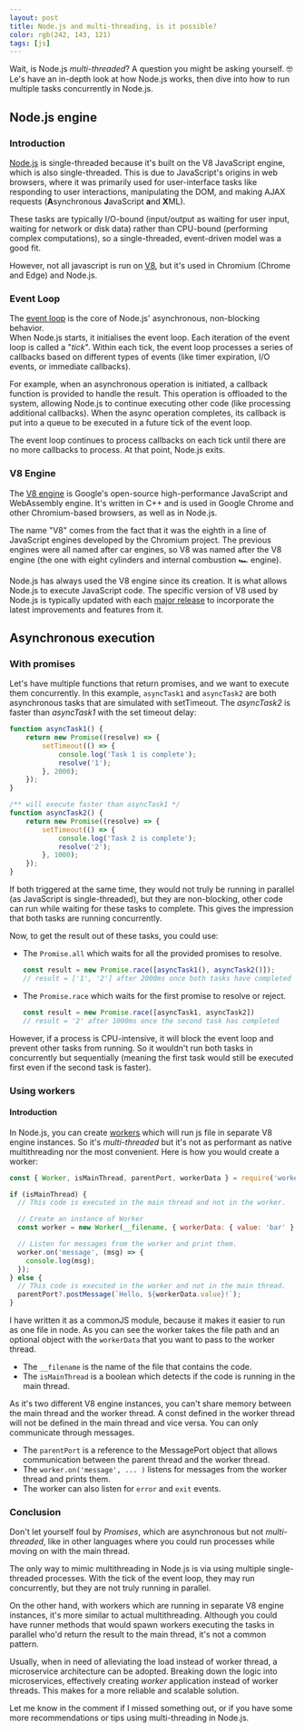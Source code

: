 ```yaml
---
layout: post
title: Node.js and multi-threading, is it possible?
color: rgb(242, 143, 121)
tags: [js]
---
```


Wait, is Node.js _multi-threaded_? A question you might be asking yourself. 🤓
Le's have an in-depth look at how Node.js works, then dive into how to run multiple tasks concurrently in Node.js. 

## Node.js engine

### Introduction

[Node.js][4] is single-threaded because it's built on the V8 JavaScript engine, which is also single-threaded. 
This is due to JavaScript's origins in web browsers, where it was primarily used for user-interface tasks like responding to user interactions, 
manipulating the DOM, and making AJAX requests (**A**synchronous **J**avaScript **a**nd **X**ML). 

These tasks are typically I/O-bound (input/output as waiting for user input, waiting for network or disk data) rather than CPU-bound (performing complex computations),
so a single-threaded, event-driven model was a good fit.

However, not all javascript is run on [V8][1], but it's used in Chromium (Chrome and Edge) and Node.js.

### Event Loop

The [event loop][5] is the core of Node.js' asynchronous, non-blocking behavior.  
When Node.js starts, it initialises the event loop. Each iteration of the event loop is called a "_tick_". 
Within each tick, the event loop processes a series of callbacks based on different types of events 
(like timer expiration, I/O events, or immediate callbacks).

For example, when an asynchronous operation is initiated, a callback function is provided to handle the result. 
This operation is offloaded to the system, allowing Node.js to continue executing other code (like processing additional callbacks). 
When the async operation completes, its callback is put into a queue to be executed in a future tick of the event loop.

The event loop continues to process callbacks on each tick until there are no more callbacks to process. 
At that point, Node.js exits.

### V8 Engine

The [V8 engine][1] is Google's open-source high-performance JavaScript and WebAssembly engine. 
It's written in C++ and is used in Google Chrome and other Chromium-based browsers, 
as well as in Node.js.  

The name "V8" comes from the fact that it was the eighth in a line of JavaScript engines developed by the Chromium project.
The previous engines were all named after car engines, 
so V8 was named after the V8 engine (the one with eight cylinders and internal combustion 🏎️ engine).

Node.js has always used the V8 engine since its creation. It is what allows Node.js to execute JavaScript code.
The specific version of V8 used by Node.js is typically updated with each [major release][2]
to incorporate the latest improvements and features from it.

## Asynchronous execution

### With promises

Let's have multiple functions that return promises, and we want to execute them concurrently.
In this example, `asyncTask1` and `asyncTask2` are both asynchronous tasks that are simulated with setTimeout.
The _asyncTask2_ is faster than _asyncTask1_ with the set timeout delay:

```ts
function asyncTask1() {
    return new Promise((resolve) => {
        setTimeout(() => {
            console.log('Task 1 is complete');
            resolve('1');
        }, 2000);
    });
}

/** will execute faster than asyncTask1 */
function asyncTask2() {
    return new Promise((resolve) => {
        setTimeout(() => {
            console.log('Task 2 is complete');
            resolve('2');
        }, 1000);
    });
}
```

If both triggered at the same time, they would not truly be running in parallel (as JavaScript is single-threaded), 
but they are non-blocking, other code can run while waiting for these tasks to complete.
This gives the impression that both tasks are running concurrently.

Now, to get the result out of these tasks, you could use:

- The `Promise.all` which waits for all the provided promises to resolve.
  ```ts
  const result = new Promise.race([asyncTask1(), asyncTask2()]);
  // result = ['1', '2'] after 2000ms once both tasks have completed
  ```
- The `Promise.race` which waits for the first promise to resolve or reject.
  ```ts
  const result = new Promise.race([asyncTask1, asyncTask2])
  // result = '2' after 1000ms once the second task has completed
  ```
  
However, if a process is CPU-intensive, it will block the event loop and prevent other tasks from running.
So it wouldn't run both tasks in concurrently but sequentially
(meaning the first task would still be executed first even if the second task is faster).

### Using workers

#### Introduction

In Node.js, you can create [workers][3] which will run js file in separate V8 engine instances.
So it's _multi-threaded_ but it's not as performant as native multithreading nor the most convenient.
Here is how you would create a worker:

```js
const { Worker, isMainThread, parentPort, workerData } = require('worker_threads');

if (isMainThread) {
  // This code is executed in the main thread and not in the worker.

  // Create an instance of Worker
  const worker = new Worker(__filename, { workerData: { value: 'bar' } });

  // Listen for messages from the worker and print them.
  worker.on('message', (msg) => {
    console.log(msg);
  });
} else {
  // This code is executed in the worker and not in the main thread.
  parentPort?.postMessage(`Hello, ${workerData.value}!`);
}
```

I have written it as a commonJS module, because it makes it easier to run as one file in node.
As you can see the worker takes the file path and an optional object with the `workerData` that you want to pass to
the worker thread.
  - The `__filename` is the name of the file that contains the code.
  - The `isMainThread` is a boolean which detects if the code is running in the main thread.

As it's two different V8 engine instances, you can't share memory between the main thread and the worker thread.
A const defined in the worker thread will not be defined in the main thread and vice versa.
You can only communicate through messages.
  - The `parentPort` is a reference to the MessagePort object that allows communication between the parent thread and the worker thread.
  - The `worker.on('message', ... )` listens for messages from the worker thread and prints them.
  - The worker can also listen for `error` and `exit` events.

### Conclusion

Don't let yourself foul by _Promises_, which are asynchronous but not _multi-threaded_, 
like in other languages where you could run processes while moving on with the main thread.

The only way to mimic multithreading in Node.js is via using multiple single-threaded processes.
With the tick of the event loop, they may run concurrently, but they are not truly running in parallel.

On the other hand, with workers which are running in separate V8 engine instances, it's more similar to actual multithreading.
Although you could have runner methods that would spawn workers executing the tasks in parallel 
who'd return the result to the main thread, it's not a common pattern.

Usually, when in need of alleviating the load instead of worker thread, a microservice architecture can be adopted.
Breaking down the logic into microservices, effectively creating _worker_ application instead of worker threads.
This makes for a more reliable and scalable solution.

Let me know in the comment if I missed something out, or if you have some more recommendations or tips using
multi-threading in Node.js.



[1]: https://github.com/v8/v8
[2]: https://nodejs.org/en/about/previous-releases
[3]: https://nodejs.org/api/worker_threads.html
[4]: https://nodejs.org/en/learn/getting-started/the-v8-javascript-engine
[5]: https://nodejs.org/en/learn/asynchronous-work/event-loop-timers-and-nexttick#event-loop-explained